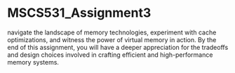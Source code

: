 # MSCS531_Assignment3
navigate the landscape of memory technologies, experiment with cache optimizations, and witness the power of virtual memory in action. By the end of this assignment, you will have a deeper appreciation for the tradeoffs and design choices involved in crafting efficient and high-performance memory systems.
